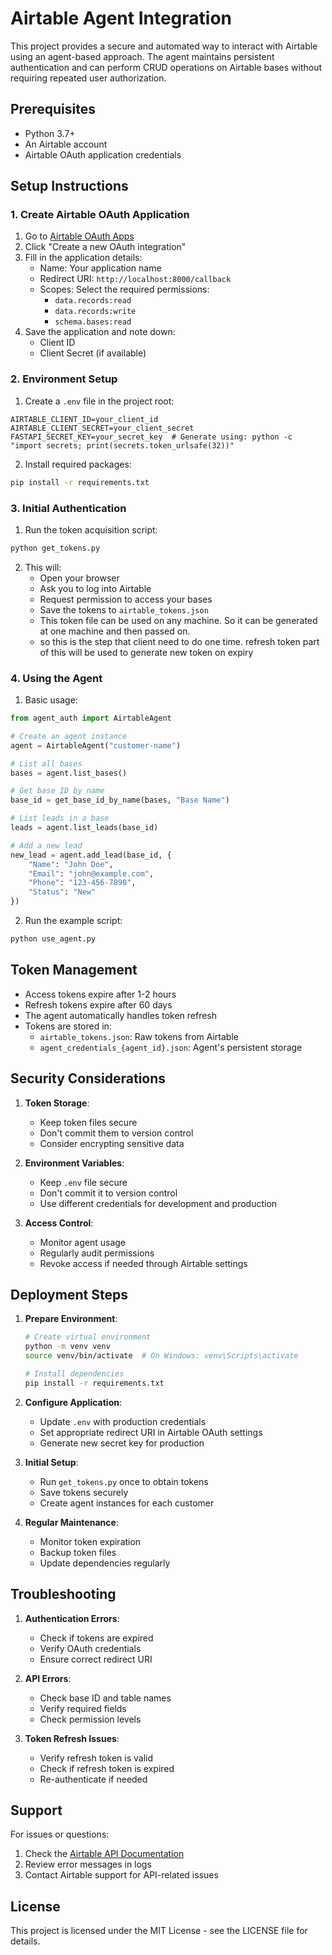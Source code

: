 # Airtable Agent Integration
This project provides a secure and automated way to interact with Airtable using an agent-based approach. The agent maintains persistent authentication and can perform CRUD operations on Airtable bases without requiring repeated user authorization.

## Prerequisites
- Python 3.7+
- An Airtable account
- Airtable OAuth application credentials

## Setup Instructions

### 1. Create Airtable OAuth Application
1. Go to [Airtable OAuth Apps](https://airtable.com/create/oauth)
2. Click "Create a new OAuth integration"
3. Fill in the application details:
   - Name: Your application name
   - Redirect URI: `http://localhost:8000/callback`
   - Scopes: Select the required permissions:
     - `data.records:read`
     - `data.records:write`
     - `schema.bases:read`
4. Save the application and note down:
   - Client ID
   - Client Secret (if available)

### 2. Environment Setup
1. Create a `.env` file in the project root:
```env
AIRTABLE_CLIENT_ID=your_client_id
AIRTABLE_CLIENT_SECRET=your_client_secret
FASTAPI_SECRET_KEY=your_secret_key  # Generate using: python -c "import secrets; print(secrets.token_urlsafe(32))"
```

2. Install required packages:
```bash
pip install -r requirements.txt
```

### 3. Initial Authentication
1. Run the token acquisition script:
```bash
python get_tokens.py
```

2. This will:
   - Open your browser
   - Ask you to log into Airtable
   - Request permission to access your bases
   - Save the tokens to `airtable_tokens.json`
    - This token file can be used on any machine. So it can be generated at one machine and then passed on. 
    - so this is the step that client need to do one time. refresh token part of this will be used to generate new token on expiry


### 4. Using the Agent

1. Basic usage:
```python
from agent_auth import AirtableAgent

# Create an agent instance
agent = AirtableAgent("customer-name")

# List all bases
bases = agent.list_bases()

# Get base ID by name
base_id = get_base_id_by_name(bases, "Base Name")

# List leads in a base
leads = agent.list_leads(base_id)

# Add a new lead
new_lead = agent.add_lead(base_id, {
    "Name": "John Doe",
    "Email": "john@example.com",
    "Phone": "123-456-7890",
    "Status": "New"
})
```

2. Run the example script:
```bash
python use_agent.py
```

## Token Management

- Access tokens expire after 1-2 hours
- Refresh tokens expire after 60 days
- The agent automatically handles token refresh
- Tokens are stored in:
  - `airtable_tokens.json`: Raw tokens from Airtable
  - `agent_credentials_{agent_id}.json`: Agent's persistent storage

## Security Considerations

1. **Token Storage**:
   - Keep token files secure
   - Don't commit them to version control
   - Consider encrypting sensitive data

2. **Environment Variables**:
   - Keep `.env` file secure
   - Don't commit it to version control
   - Use different credentials for development and production

3. **Access Control**:
   - Monitor agent usage
   - Regularly audit permissions
   - Revoke access if needed through Airtable settings

## Deployment Steps

1. **Prepare Environment**:
   ```bash
   # Create virtual environment
   python -m venv venv
   source venv/bin/activate  # On Windows: venv\Scripts\activate
   
   # Install dependencies
   pip install -r requirements.txt
   ```

2. **Configure Application**:
   - Update `.env` with production credentials
   - Set appropriate redirect URI in Airtable OAuth settings
   - Generate new secret key for production

3. **Initial Setup**:
   - Run `get_tokens.py` once to obtain tokens
   - Save tokens securely
   - Create agent instances for each customer

4. **Regular Maintenance**:
   - Monitor token expiration
   - Backup token files
   - Update dependencies regularly

## Troubleshooting

1. **Authentication Errors**:
   - Check if tokens are expired
   - Verify OAuth credentials
   - Ensure correct redirect URI

2. **API Errors**:
   - Check base ID and table names
   - Verify required fields
   - Check permission levels

3. **Token Refresh Issues**:
   - Verify refresh token is valid
   - Check if refresh token is expired
   - Re-authenticate if needed

## Support

For issues or questions:
1. Check the [Airtable API Documentation](https://airtable.com/developers/web/api/introduction)
2. Review error messages in logs
3. Contact Airtable support for API-related issues

## License

This project is licensed under the MIT License - see the LICENSE file for details.